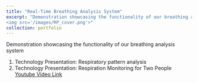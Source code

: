 ```yaml
---
title: "Real-Time Breathing Analysis System"
excerpt: "Demonstration showcasing the functionality of our breathing analysis system<br/>
<img src='/images/RP_cover.png'>"
collection: portfolio
---
```


Demonstration showcasing the functionality of our breathing analysis system <br/>
1. Technology Presentation: Respiratory pattern analysis 
2. Technology Presentation: Respiration Monitoring for Two People
[Youtube Video Link](https://youtu.be/g-Vo8Mz-1JQ) 